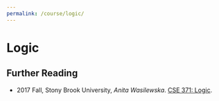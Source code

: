 ```yaml
---
permalink: /course/logic/
---
```

# Logic

## Further Reading

* 2017 Fall, Stony Brook University, *Anita Wasilewska*. [CSE 371: Logic](http://www3.cs.stonybrook.edu/~cse371/).

